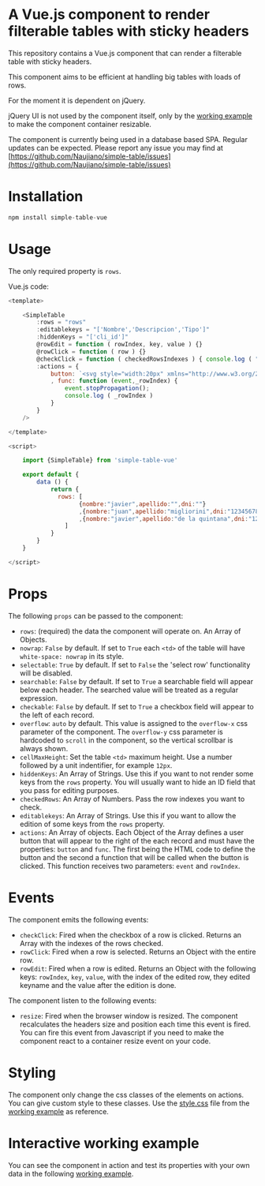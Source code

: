# A Vue.js component to render filterable tables with sticky headers

This repository contains a Vue.js component that can render a filterable table with sticky headers.

This component aims to be efficient at handling big tables with loads of rows.

For the moment it is dependent on jQuery.

jQuery UI is not used by the component itself, only by the [working example](http://rawgit.com/Naujiano/simple-table/master/working-example/index.html) to make the component container resizable.

The component is currently being used in a database based SPA. Regular updates can be expected. Please report any issue you may find at [https://github.com/Naujiano/simple-table/issues](https://github.com/Naujiano/simple-table/issues)

# Installation

```js
npm install simple-table-vue
```

# Usage

The only required property is `rows`.

Vue.js code:

```js
<template>

    <SimpleTable 
        :rows = "rows"
        :editablekeys = "['Nombre','Descripcion','Tipo']" 
        :hiddenKeys = "['cli_id']" 
        @rowEdit = function ( rowIndex, key, value ) {}
        @rowClick = function ( row ) {}
        @checkClick = function ( checkedRowsIndexes ) { console.log ( "The number of checked rows is: " + checkedRowsIndexes.length ) }
        :actions = {
            button: `<svg style="width:20px" xmlns="http://www.w3.org/2000/svg" viewBox="0 0 52 52"><path d="M26 0C11.7 0 0 11.7 0 26s11.7 26 26 26 26-11.7 26-26S40.3 26 0zM38.5 28h-25c-1.1 0-2-0.9-2-2s0.9-2 2-2h25c1.1 0 2 0.9 2 2S39.6 28 38.5 28z"/></svg>`
            , func: function (event,_rowIndex) {
                event.stopPropagation();
                console.log ( _rowIndex )
            }
        }
    />

</template>

<script>

    import {SimpleTable} from 'simple-table-vue'

    export default {
        data () {
            return {
              rows: [
                    {nombre:"javier",apellido:"",dni:""}
                    ,{nombre:"juan",apellido:"migliorini",dni:"12345678z"}
                    ,{nombre:"javier",apellido:"de la quintana",dni:"12345678z"}
                ]
            }
        }
    }

</script>
```

# Props

The following `props` can be passed to the component:
- `rows`: (required) the data the component will operate on. An Array of Objects.
- `nowrap`: `False` by default. If set to `True` each `<td>` of the table will have `white-space: nowrap` in its style.
- `selectable`: `True` by default. If set to `False` the 'select row' functionality will be disabled.
- `searchable`: `False` by default. If set to `True` a searchable field will appear below each header. The searched value will be treated as a regular expression.
- `checkable`: `False` by default. If set to `True` a checkbox field will appear to the left of each record.
- `overflow`: `auto` by default. This value is assigned to the `overflow-x` css parameter of the component. The `overflow-y` css parameter is hardcoded to `scroll` in the component, so the vertical scrollbar is always shown.
- `cellMaxHeight`: Set the table `<td>` maximum height. Use a number followed by a unit indentifier, for example `12px`.
- `hiddenKeys`: An Array of Strings. Use this if you want to not render some keys from the `rows` property. You will usually want to hide an ID field that you pass for editing purposes.
- `checkedRows`: An Array of Numbers. Pass the row indexes you want to check.
- `editablekeys`: An Array of Strings. Use this if you want to allow the edition of some keys from the `rows` property.
- `actions`: An Array of objects. Each Object of the Array defines a user button that will appear to the right of the each record and must have the properties: `button` and `func`. The first being the HTML code to define the button and the second a function that will be called when the button is clicked. This function receives two parameters: `event` and `rowIndex`.

# Events

The component emits the following events:
- `checkClick`: Fired when the checkbox of a row is clicked. Returns an Array with the indexes of the rows checked.
- `rowClick`: Fired when a row is selected. Returns an Object with the entire row.
- `rowEdit`: Fired when a row is edited. Returns an Object with the following keys: `rowIndex`, `key`, `value`, with the index of the edited row, they edited keyname and the value after the edition is done.

The component listen to the following events:
- `resize`: Fired when the browser window is resized. The component recalculates the headers size and position each time this event is fired. You can fire this event from Javascript if you need to make the component react to a container resize event on your code.

# Styling

The component only change the css classes of the elements on actions. You can give custom style to these classes. Use the [style.css](https://github.com/Naujiano/simple-table/blob/master/working-example/style.css) file from the [working example](http://rawgit.com/Naujiano/simple-table/master/working-example/index.html) as reference.

# Interactive working example

You can see the component in action and test its properties with your own data in the following [working example](http://rawgit.com/Naujiano/simple-table/master/working-example/index.html).

